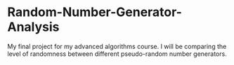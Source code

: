 # Random-Number-Generator-Analysis
My final project for my advanced algorithms course.  I will be comparing the level of randomness between different pseudo-random number generators.
